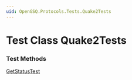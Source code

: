 ```yaml
---
uid: OpenGSQ.Protocols.Tests.Quake2Tests
---
```


# Test Class Quake2Tests

### Test Methods

<a href="/tests/Quake2Tests/GetStatusTest.html">GetStatusTest</a>

